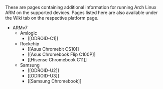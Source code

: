 These are pages containing additional information for running Arch Linux ARM on the supported devices. Pages listed here are also available under the Wiki tab on the respective platform page.

* ARMv7
    * Amlogic
        * [[ODROID-C1]]
    * Rockchip
        * [[Asus Chromebit CS10]]
        * [[Asus Chromebook Flip C100P]]
        * [[Hisense Chromebook C11]]
    * Samsung
        * [[ODROID-U2]]
        * [[ODROID-U3]]
        * [[Samsung Chromebook]]

